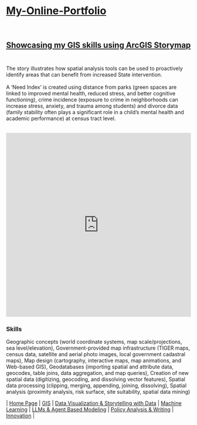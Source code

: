 # [My-Online-Portfolio](/gsam95/gsam95)  </br></br>

## [Showcasing my GIS skills using ArcGIS Storymap](https://arcg.is/1Pzij81)   </br></br>

The story illustrates how spatial analysis tools can be used to proactively identify areas that can benefit from increased State intervention. 
</br>
</br>
A ‘Need Index’ is created using distance from parks (green spaces are linked to improved mental health, reduced stress, and better cognitive functioning), crime incidence (exposure to crime in neighborhoods can increase stress, anxiety, and trauma among students) and divorce data (family stability often plays a significant role in a child’s mental health and academic performance) at census tract level.
</br>
</br>

<iframe src="https://storymaps.arcgis.com/stories/285fdbbd0f3e404592bb207a1de2bbe5?header" width="100%" height="500px" frameborder="0" allowfullscreen allow="geolocation"></iframe>




### Skills 
Geographic concepts (world coordinate systems, map scale/projections, sea level/elevation), Government-provided map infrastructure (TIGER maps, census data, satellite and aerial photo images, local government cadastral maps), Map design (cartography, interactive maps, map animations, and Web-based GIS), Geodatabases (importing spatial and attribute data, geocodes, table joins, data aggregation, and map queries), Creation of new spatial data (digitizing, geocoding, and dissolving vector features), Spatial data processing (clipping, merging, appending, joining, dissolving), Spatial analysis (proximity analysis, risk surface, site suitability, spatial data mining)



| [Home Page](/gsam95)  | [GIS](/Projects/GIS) | [Data Visualization & Storytelling with Data](/Projects/EDA) | [Machine Learning](/Projects/ML) | [LLMs & Agent Based Modeling](/Projects/llms-&-agent-based-modeling) |  [Policy Analysis & Writing](/Projects/policy-analysis) | [Innovation](/Projects/innovation) |
